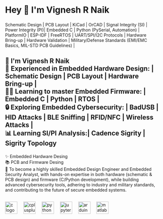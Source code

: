 <h1 align="left">Hey 👋 I'm Vignesh R Naik</h1>

###

<p align="left">Schematic Design | PCB Layout | KiCad | OrCAD | Signal Integrity (SI) | Power Integrity (PI)| Embedded C | Python (PySerial, Automation) | PlatformIO | ESP-IDF | FreeRTOS | UART/SPI/I2C Protocols | Hardware Bring-up | Hardware Validation | Military/Defense Standards (EMI/EMC Basics, MIL-STD PCB Guidelines) |</p>

###

<h2 align="left">👋 I'm Vignesh R Naik<br>🔧 Experienced in Embedded Hardware Design: | Schematic Design | PCB Layout | Hardware Bring-up |<br>👨‍💻 Learning to master Embedded Firmware: | Embedded C | Python | RTOS |<br>🔒 Exploring Embedded Cybersecurity: | BadUSB | HID Attacks | BLE Sniffing | RFID/NFC | Wireless Attacks |<br>📊 Learning SI/PI Analysis:| Cadence Sigrity | Sigrity Topology</h2>

###

<p align="left">✨ Embedded Hardware Desing<br>📚 PCB and Firmware Desing<br>🎯 To become a highly skilled Embedded Design Engineer and Embedded Security Analyst, with hands-on expertise in both hardware (schematic & PCB design) and firmware (C/Python development), while building advanced cybersecurity tools, adhering to industry and military standards, and contributing to the future of secure embedded systems.</p>

###

<h2 align="left"></h2>

###

<div align="left">
  <img src="https://cdn.jsdelivr.net/gh/devicons/devicon/icons/c/c-original.svg" height="40" alt="c logo"  />
  <img width="12" />
  <img src="https://cdn.simpleicons.org/c++/00599C" height="40" alt="cplusplus logo"  />
  <img width="12" />
  <img src="https://cdn.jsdelivr.net/gh/devicons/devicon/icons/python/python-original.svg" height="40" alt="python logo"  />
  <img width="12" />
  <img src="https://cdn.jsdelivr.net/gh/devicons/devicon/icons/jupyter/jupyter-original.svg" height="40" alt="jupyter logo"  />
  <img width="12" />
  <img src="https://cdn.jsdelivr.net/gh/devicons/devicon/icons/arduino/arduino-original.svg" height="40" alt="arduino logo"  />
  <img width="12" />
  <img src="https://cdn.jsdelivr.net/gh/devicons/devicon/icons/matlab/matlab-original.svg" height="40" alt="matlab logo"  />
</div>

###
